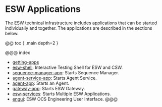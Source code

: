 # ESW Applications

The ESW technical infrastructure includes applications that can be started individually and together. 
The applications are described in the sections below.

@@ toc { .main depth=2 }

@@@ index
* [getting-apps](getting-apps.md)
* [esw-shell](esw-shell.md): Interactive Testing Shell for ESW and CSW.
* [sequence-manager-app](sequence-manager-app.md): Starts Sequence Manager.
* [agent-service-app](agent-service-app.md): Starts Agent Service.
* [agent-app](agent-app.md): Starts an Agent.
* [gateway-app](../../uisupport/gateway-app.md): Starts ESW Gateway.
* [esw-services](esw-services.md): Starts Multiple ESW Applications.
* [engui](eng-ui.md): ESW OCS Engineering User Interface.
@@@
